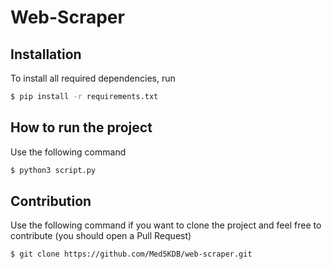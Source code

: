 # Web-Scraper

## Installation

To install all required dependencies, run

```bash
$ pip install -r requirements.txt
```

## How to run the project

Use the following command

```bash
$ python3 script.py
```

## Contribution

Use the following command if you want to clone the project and feel free to contribute (you should open a Pull Request)

```bash
$ git clone https://github.com/Med5KDB/web-scraper.git
```
